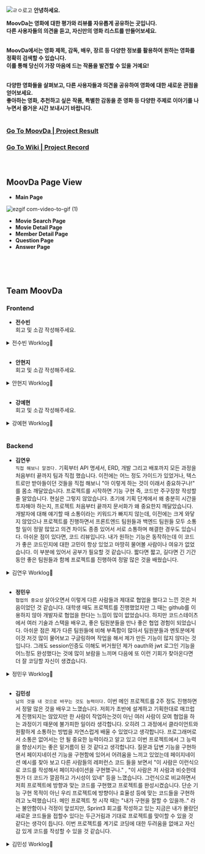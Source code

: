 
![ㄹㅇ로고](https://github.com/codestates-seb/seb44_main_020/assets/64067205/dcfa15c6-273e-4cd5-9827-d433a4239699)
<b>안녕하세요. <br>

MoovDa는 영화에 대한 평가와 리뷰를 자유롭게 공유하는 곳입니다.  <br>다른 사용자들의 의견을 듣고, 자신만의 영화 리스트를 만들어보세요. <br><br>

MoovDa에서는 영화 제목, 감독, 배우, 장르 등 다양한 정보를 활용하여 원하는 
영화를 정확히 검색할 수 있습니다. <br> 이를 통해 당신이 가장 마음에 드는 작품을 발견할 수 있을 거예요!  <br> <br> 

다양한 영화들을 살펴보고, 다른 사용자들과 의견을 공유하여 영화에 대한 새로운 관점을 얻어보세요.  <br>
좋아하는 영화, 추천하고 싶은 작품, 특별한 감동을 준 영화 등 다양한 주제로 이야기를 나누면서 즐거운 시간 보내시기 바랍니다.</b> <br> <br> 

### [Go To MoovDa | Project Result](https://github.com/codestates-seb/seb44_main_020) <br>
### [Go To Wiki | Project Record](https://github.com/codestates-seb/seb44_main_020/wiki) <br><br><br>


## MoovDa Page View <br>

- <b>Main Page</b>

![ezgif com-video-to-gif (1)](https://github.com/codestates-seb/seb44_main_020/assets/64067205/2ff34663-0d0f-45c2-bbde-85c5a8efd630) <br>





- <b>Movie Search Page</b>
- <b>Movie Detail Page</b>
- <b>Member Detail Page</b>
- <b>Question Page</b>
- <b>Answer Page</b>

<br><br><br>

## Team MoovDa <br>

### Frontend <br>

- <b>전수빈</b> <br>
회고 및 소감 작성해주세요.

<details>
<summary>전수빈 Worklog📜</summary>


<br>

 <b>Position</b> : Frontend

 <b>Stack</b> : 

 <b>Works</b> : 

1. 



</details>
<br>

- <b>안현지</b> <br>
회고 및 소감 작성해주세요.
<details>
<summary>안현지 Worklog📜</summary>

<br>

 <b>Position</b> : Frontend

 <b>Stack</b> : 

 <b>Works</b> : 

1. 페이지 UI 구성 및 피그마 이용해 프로토타입 구현
    * 메인 페이지
    * 질문 리스트 페이지
    * 질문 상세 페이지 

2. MainPoster 컴포넌트
    * props를 전달하여 조건부 렌더링
      * default : 영화 포스터 + 제목
      * 본영화 섹션에서 사용될 때, 별점 노출
      * 볼영화 섹션에서 사용될 때, (마이페이지의 삭제 버튼을 누르면) 삭제 아이콘 노출
    * styled-components의 ThemeProvider 적용 
      *  컴포넌트의 크기를 유동적으로 조정하여 여러 페이지에서 재사용할 수 있도록 함
    * 볼영화 삭제 기능 구현
    * 이미지 lazy loading 구현

3. MainPage
    * 자동 재생되는 캐러셀 슬라이더 구현
      * react-slick 라이브러리 사용 (centermode 적용)
    * 영화 포스터 조회 기능 구현

4. MyPage
    * UI 디자인 재구성
    * 로그인한 본인의 마이페이지인 경우와 타 사용자의 프로필을 클릭하여 방문하는 경우를 구분하여 조건부 렌더링
       * 로그인한 사용자 본인의 페이지인 경우에만 본 영화의 편집 버튼을 노출 <br>
         -> 클릭하면 메인 포스터 컴포넌트의 삭제 아이콘 노출
       * 로그인한 사용자 본인의 페이지인 경우에만 계정 관리 영역 노출
    * 볼 영화, 본 영화 리스트
        * react-slick 사용하여 캐러셀 슬라이더 구현 
        * 캐러셀 드래그 시 클릭 이벤트(영화 상세페이지로 이동) 실행되는 것 방지
    * 회원 정보 조회, 회원 삭제 기능 구현

5. MovieDetail Page
    * UI 디자인 재구성
    * 이미지 lazy loading 구현
    * 별점・코멘트 모달 팝업
    * 개별 코멘트 컴포넌트
    * 코멘트 페이지 네이션 적용
    * 볼 영화 리스트 추가, 기능 구현
</details>
<br>

- <b>강예현</b> <br>
회고 및 소감 작성해주세요.

<details>
<summary>강예현 Worklog📜</summary>

<br>

 <b>Position</b> : Frontend

 <b>Stack</b> : 

 <b>Works</b> : 

1. 

</details>

<br>

### Backend <br>


- <b>김연우</b> <br>
`직접 해보니 알겠다.` 기획부터 API 명세서, ERD, 개발 그리고 배포까지 모든 과정을 처음부터 끝까지 팀과 직접 했습니다. 이전에는 어느 정도 가이드가 있었거나,
텍스트로만 받아들이던 것들을 직접 해보니 "아 이렇게 하는 것이 이래서 중요하구나!" 를 몸소 깨달았습니다. 프로젝트를 시작하면 기능 구현 즉, 코드만 주구장창 작성할 줄 알았습니다.
현실은 그렇지 않았습니다. 초기에 기획 단계에서 왜 충분히 시간을 투자해야 하는지, 프로젝트 처음부터 끝까지 문서화가 왜 중요한지 깨달았습니다. 개발자에 대해 얘기할 때 소통이라는 키워드가
빠지지 않는데, 이전에는 크게 와닿지 않았으나 프로젝트를 진행하면서 프론트엔드 팀원들과 백엔드 팀원들 모두 소통할 일이 정말 많았고 의견 차이도 종종 있어서 서로 소통하며 해결한 경우도 있습니다.
아쉬운 점이 있다면, 코드 리뷰입니다. 내가 원하는 기능은 동작하는데 이 코드가 좋은 코드인지에 대한 고민이 항상 있었고 마땅히 물어볼 사람이나 여유가 없었습니다. 이 부분에 있어서 공부가 필요할 것 같습니다.
짧다면 짧고, 길다면 긴 기간동안 좋은 팀원들과 함께 프로젝트를 진행하여 정말 많은 것을 배웠습니다.
 

<details>
<summary>김연우 Worklog📜</summary>

<br>

 <b>Position</b> : Backend

 <b>Stack</b> : Spring Boot, Spring Data JPA, EC2, RDS, MySQL, QueryDSL

 <b>Works</b> : 

1. Movie

    * OPEN API 이용하여 영화 데이터 DB 저장
    * 영화 데이터 이용하여 영화 상세 페이지 구현
    * 장르, 나라, 연령, 별점 필터를 이용한 영화 검색 기능 구현(QueryDSL)
    * 메인 페이지 구현, GET 요청시 랜덤으로 영화 10개 응답    

2. Comment

   * 코멘트와 별점 기능 구현
   * 토큰을 이용하여 인증된 멤버만 수정, 삭제 가능

3. Watch

   * 보고 싶은 영화 기능 구현
   * 코멘트 작성 시 본 영화에 추가
   * Mypage에서 볼 영화, 본 영화 리스트 기능 구현

4. Deployment

   * AWS EC2, RDS(MySQL) 세팅
   * 로드밸런서를 이용하여 Scale-out 적용 <[Go To Notion | Record](https://heathered-creek-b2a.notion.site/AWS-Load-Balancer-d1ae72550d6a4248971d141fe56e2a64?pvs=4)>

5. Documentation
   
    * Git Wiki 작성 <[Go To Wiki | Record](https://github.com/codestates-seb/seb44_main_020/wiki)>
    * README 작성

</details>
<br>

- <b>정민우</b> <br>
`협업의 중요성` 살아오면서 이렇게 다른 사람들과 제대로 협업을 했다고 느낀 것은 처음이었던 것 같습니다. 대학생 때도 프로젝트를 진행했었지만 그 때는 github를 이용하지 않아 개발자로 협업을 한다는 느낌이 많이 없었습니다. 하지만 코드스테이츠에서 여러 기술과 스택을 배우고, 좋은 팀원분들을 만나 좋은 협업 경험이 되었습니다. 
아쉬운 점은 제가 다른 팀원들에 비해 부족함이 많아서 팀원분들과 멘토분에게 이것 저것 많이 물어보고 구글링하며 작업을 해서 제가 만든 기능이 많지 않다는 것입니다.
그래도 session인증도 이해도 버거웠던 제가 oauth와 jwt 로그인 기능을 어느정도 완성했다는 것에 많이 보람을 느끼며 다음에 또 이런 기회가 찾아온다면 더 잘 코딩할 자신이 생겼습니다.  

<details>
<summary>정민우 Worklog📜</summary>

<br>

 <b>Position</b> : Backend

 <b>Stack</b> : 

 <b>Works</b> : 

1. 

</details>
<br>

- <b>김민성</b> <br>
`남의 것을 내 것으로 바꾸는 것도 능력이다.` 이번 메인 프로젝트를 2주 정도 진행하면서 정말 많은 것을 배우고 느꼈습니다.
저희가 초반에 설계하고 기획한대로 매끄럽게 진행되지는 않았지만 한 사람이 작업하는것이 아닌 여러 사람이 모여 협업을
하는 과정이기 때문에 불가피한 일이라 생각합니다. 오히려 그 과정에서 클라이언트와 원활하게 소통하는 방법을 자연스럽게 배울 수 있었다고 생각합니다.
프로그래머로서 소통은 없어서는 안 될 중요한 능력이라고 알고 있고 이번 프로젝트에서 그 능력을 향상시키는 좋은 밑거름이 된 것 같다고 생각합니다.
질문과 답변 기능을 구현하면서 페이지네이션 기능을 구현함에 있어서 어려움을 느끼고 있었는데 페이지네이션 예시를 찾아 보고 다른 사람들의 레퍼런스 코드
들을 보면서 "이 사람은 이런식으로 코드를 작성해서 페이지네이션을 구현했구나." , "이 사람은 저 사람과 비슷한데 뭔가 더 코드가 깔끔하고 가시성이 있네"
등을 느꼈습니다. 그런식으로 비교하면서 저희 프로젝트에 방향과 맞는 코드를 구현했고 프로젝트를 완성시켰습니다.
단순 기능 구현 목적이 아닌 우리 프로젝트에 방향이나 효율성 등에 맞는 코드들을 구현하려고 노력했습니다.
메인 프로젝트 첫 시작 때는 "내가 구현을 잘할 수 있을까.." 라는 불안함이나 걱정이 앞섰지만, Sprint3 회고를 작성하고 있는 지금은 내가 몰랐던 새로운 코드들을 접할수 있다는 두근거림과 기대로 프로젝트를 맞이할 수 있을 것 같다는 생각이 듭니다.
이번 프로젝트를 계기로 코딩에 대한 두려움을 없애고 자신감 있게 코드를 작성할 수 있을 것 같습니다.

<details>
<summary>김민성 Worklog📜</summary>

<br>

 <b>Position</b> : Backend

 <b>Stack</b> : 

 <b>Works</b> : 

1. 

</details>
 
